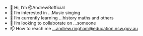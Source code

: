 - 👋 Hi, I’m @AndrewRofficial
- 👀 I’m interested in ...Music singing 
- 🌱 I’m currently learning ...history maths and others
- 💞️ I’m looking to collaborate on ...someone
- 📫 How to reach me ...andrew.ringham@education.nsw.gov.au

<!---
AndrewRofficial/AndrewRofficial is a ✨ special ✨ repository because its `README.md` (this file) appears on your GitHub profile.
You can click the Preview link to take a look at your changes.
--->
